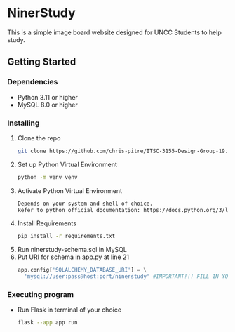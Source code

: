 # NinerStudy

This is a simple image board website designed for UNCC Students to help study.

## Getting Started

### Dependencies

* Python 3.11 or higher
* MySQL 8.0 or higher

### Installing

1. Clone the repo
   ```sh
   git clone https://github.com/chris-pitre/ITSC-3155-Design-Group-19.git
   ```
2. Set up Python Virtual Environment 
   ```sh
   python -m venv venv
   ```
3. Activate Python Virtual Environment
   ```sh
   Depends on your system and shell of choice.
   Refer to python official documentation: https://docs.python.org/3/library/venv.html#how-venvs-work
   ```
4. Install Requirements
   ```sh
   pip install -r requirements.txt
   ```
5. Run ninerstudy-schema.sql in MySQL
6. Put URI for schema in app.py at line 21
   ```python
   app.config['SQLALCHEMY_DATABASE_URI'] = \
     'mysql://user:pass@host:port/ninerstudy' #IMPORTANT!!! FILL IN YOUR OWN DATABASE HERE AND RUN ninerstudy-schema.sql TO CREATE TABLE 
   ```
### Executing program

* Run Flask in terminal of your choice
   ```sh
   flask --app app run
   ```
